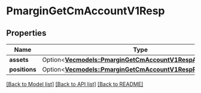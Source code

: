 # PmarginGetCmAccountV1Resp

## Properties

Name | Type | Description | Notes
------------ | ------------- | ------------- | -------------
**assets** | Option<[**Vec<models::PmarginGetCmAccountV1RespAssetsInner>**](PmarginGetCmAccountV1Resp_assets_inner.md)> |  | [optional]
**positions** | Option<[**Vec<models::PmarginGetCmAccountV1RespPositionsInner>**](PmarginGetCmAccountV1Resp_positions_inner.md)> |  | [optional]

[[Back to Model list]](../README.md#documentation-for-models) [[Back to API list]](../README.md#documentation-for-api-endpoints) [[Back to README]](../README.md)


